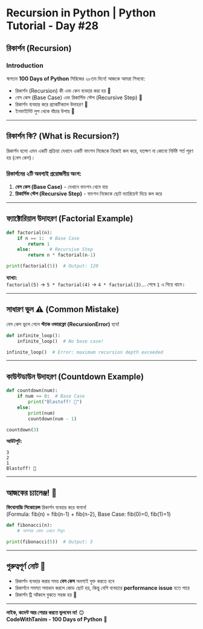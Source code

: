 # Recursion in Python | Python Tutorial - Day #28

## রিকার্শন (Recursion)

### **Introduction**
স্বাগতম **100 Days of Python** সিরিজের ২৮তম দিনে! আজকে আমরা শিখবো:
- রিকার্শন (Recursion) কী এবং কেন ব্যবহার করা হয় 🔄
- বেস কেস (Base Case) এবং রিকার্সিভ স্টেপ (Recursive Step) 🎯
- রিকার্শন ব্যবহার করে প্র্যাকটিক্যাল উদাহরণ 📝
- ইনফাইনিট লুপ থেকে বাঁচার উপায় 🚨

---

## **রিকার্শন কি? (What is Recursion?)**

রিকার্শন হলো এমন একটি প্রক্রিয়া যেখানে একটি ফাংশন নিজেকে নিজেই কল করে, যতক্ষণ না কোনো নির্দিষ্ট শর্ত পূরণ হয় (বেস কেস)।

### **রিকার্শনের ২টি অবশ্যই প্রয়োজনীয় অংশ:**
1. **বেস কেস (Base Case)** - যেখানে ফাংশন থেমে যায়
2. **রিকার্সিভ স্টেপ (Recursive Step)** - ফাংশন নিজেকে ছোট ভ্যারিয়েন্ট দিয়ে কল করে

---

## **ফ্যাক্টোরিয়াল উদাহরণ (Factorial Example)**

```python
def factorial(n):
    if n == 1:  # Base Case
        return 1
    else:       # Recursive Step
        return n * factorial(n-1)

print(factorial(5))  # Output: 120
```

**ব্যাখ্যা:**  
`factorial(5)` → `5 * factorial(4)` → `4 * factorial(3)`... শেষে `1` এ গিয়ে থামে।

---

## **সাধারণ ভুল ⚠️ (Common Mistake)**

বেস কেস ভুলে গেলে **স্ট্যাক ওভারফ্লো (RecursionError)** হবে!

```python
def infinite_loop():
    infinite_loop()  # No base case!

infinite_loop()  # Error: maximum recursion depth exceeded
```

---

## **কাউন্টডাউন উদাহরণ (Countdown Example)**

```python
def countdown(num):
    if num <= 0:  # Base Case
        print("Blastoff! 🚀")
    else:
        print(num)
        countdown(num - 1)

countdown(3)
```

**আউটপুট:**  
```
3
2
1
Blastoff! 🚀
```

---

## **আজকের চ্যালেঞ্জ! 🎯**

**ফিবোনাচ্চি সিকোয়েন্স** রিকার্শন ব্যবহার করে বানান!  
(Formula: fib(n) = fib(n-1) + fib(n-2), Base Case: fib(0)=0, fib(1)=1)

```python
def fibonacci(n):
    # আপনার কোড এখানে লিখুন

print(fibonacci(5))  # Output: 5
```

---

## **গুরুত্বপূর্ণ নোট 📌**
- রিকার্শন ব্যবহার করার সময় **বেস কেস** অবশ্যই যুক্ত করতে হবে
- রিকার্শনে সমস্যা সমাধান করলে কোড ছোট হয়, কিন্তু বেশি ব্যবহারে **performance issue** হতে পারে
- রিকার্শন ট্রি আঁকলে বুঝতে সহজ হয় 🌳

---

**লাইক, কমেন্ট আর শেয়ার করতে ভুলবেন না!** 😊  
**CodeWithTanim - 100 Days of Python** 🚀